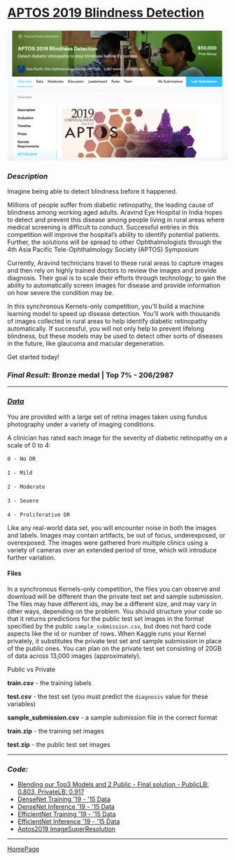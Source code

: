# [APTOS 2019 Blindness Detection](https://www.kaggle.com/c/aptos2019-blindness-detection/overview/description)

![aptos](img/aptos.png)

### _Description_

Imagine being able to detect blindness before it happened.

Millions of people suffer from diabetic retinopathy, the leading cause of blindness among working aged adults. Aravind Eye Hospital in India hopes to detect and prevent this disease among people living in rural areas where medical screening is difficult to conduct. Successful entries in this competition will improve the hospital’s ability to identify potential patients. Further, the solutions will be spread to other Ophthalmologists through the 4th Asia Pacific Tele-Ophthalmology Society (APTOS) Symposium

Currently, Aravind technicians travel to these rural areas to capture images and then rely on highly trained doctors to review the images and provide diagnosis. Their goal is to scale their efforts through technology; to gain the ability to automatically screen images for disease and provide information on how severe the condition may be.

In this synchronous Kernels-only competition, you'll build a machine learning model to speed up disease detection. You’ll work with thousands of images collected in rural areas to help identify diabetic retinopathy automatically. If successful, you will not only help to prevent lifelong blindness, but these models may be used to detect other sorts of diseases in the future, like glaucoma and macular degeneration.

Get started today!

### _Final Result:_ Bronze medal | Top 7% - 206/2987

---

### _[Data](https://www.kaggle.com/c/aptos2019-blindness-detection/data)_

You are provided with a large set of retina images taken using fundus photography under a variety of imaging conditions.

A clinician has rated each image for the severity of diabetic retinopathy on a scale of 0 to 4:

```
0 - No DR

1 - Mild

2 - Moderate

3 - Severe

4 - Proliferative DR
```

Like any real-world data set, you will encounter noise in both the images and labels. Images may contain artifacts, be out of focus, underexposed, or overexposed. The images were gathered from multiple clinics using a variety of cameras over an extended period of time, which will introduce further variation.

#### Files

In a synchronous Kernels-only competition, the files you can observe and download will be different than the private test set and sample submission. The files may have different ids, may be a different size, and may vary in other ways, depending on the problem. You should structure your code so that it returns predictions for the public test set images in the format specified by the public `sample_submission.csv`, but does not hard code aspects like the id or number of rows. When Kaggle runs your Kernel privately, it substitutes the private test set and sample submission in place of the public ones. You can plan on the private test set consisting of 20GB of data across 13,000 images (approximately).

Public vs Private

**train.csv** - the training labels

**test.csv** - the test set (you must predict the `diagnosis` value for these variables)

**sample_submission.csv** - a sample submission file in the correct format

**train.zip** - the training set images

**test.zip** - the public test set images

---

### _Code:_

  - [Blending our Top3 Models and 2 Public - Final solution - PublicLB: 0.803, PrivateLB: 0.917](script/blending-kernel-top3-model-2-public.html)
  - [DenseNet Training '19 - '15 Data](script/aptos19-densenet-trained-with-old-and-new-data.html)
  - [DenseNet Inference '19 - '15 Data](script/aptos19-densenet-inference-old-new-data.html)
  - [EfficientNet Training '19 - '15 Data](script/aptos19-efficientnet-keras-regression-lb-0-75.html)
  - [EfficientNet Inference '19 - '15 Data](script/aptos19-inference-efficientnet-keras-regression.html)
  - [Aptos2019 ImageSuperResolution](script/aptos2019-image-super-resolution.html)

---

[HomePage](../README.md)
